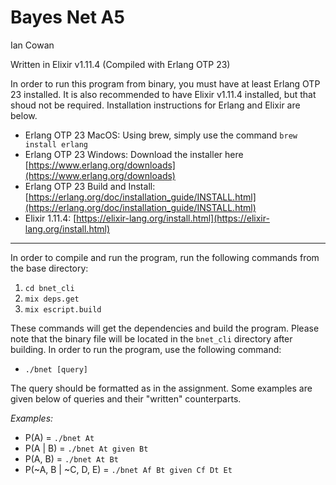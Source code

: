 Bayes Net A5
============
Ian Cowan

Written in Elixir v1.11.4 (Compiled with Erlang OTP 23)

In order to run this program from binary, you must have at least Erlang OTP 23 installed. It is also recommended to have Elixir v1.11.4 installed, but that shoud not be required. Installation instructions for Erlang and Elixir are below.

- Erlang OTP 23 MacOS: Using brew, simply use the command `brew install erlang`
- Erlang OTP 23 Windows: Download the installer here [https://www.erlang.org/downloads](https://www.erlang.org/downloads)
- Erlang OTP 23 Build and Install: [https://erlang.org/doc/installation_guide/INSTALL.html](https://erlang.org/doc/installation_guide/INSTALL.html)
- Elixir 1.11.4: [https://elixir-lang.org/install.html](https://elixir-lang.org/install.html)

---

In order to compile and run the program, run the following commands from the base directory:

1. `cd bnet_cli`
2. `mix deps.get`
3. `mix escript.build`

These commands will get the dependencies and build the program. Please note that the binary file will be located in the `bnet_cli` directory after building. In order to run the program, use the following command:

- `./bnet [query]`

The query should be formatted as in the assignment. Some examples are given below of queries and their "written" counterparts.

*Examples:*
- P(A) = `./bnet At`
- P(A | B) = `./bnet At given Bt`
- P(A, B) = `./bnet At Bt`
- P(~A, B | ~C, D, E) = `./bnet Af Bt given Cf Dt Et`
